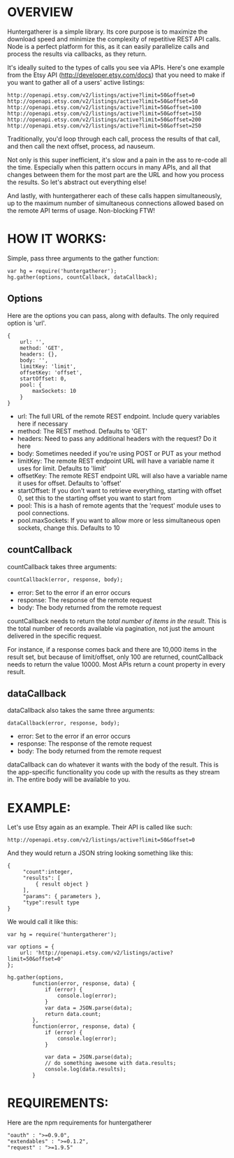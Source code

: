 OVERVIEW
=========
Huntergatherer is a simple library.  Its core purpose is to maximize the download speed and minimize the complexity of repetitive REST API calls.  Node is a perfect platform for this, as it can easily parallelize calls and process the results via callbacks, as they return.

It's ideally suited to the types of calls you see via APIs.  Here's one example from the Etsy API (http://developer.etsy.com/docs) that you need to make if you want to gather all of a users' active listings:

	http://openapi.etsy.com/v2/listings/active?limit=50&offset=0
	http://openapi.etsy.com/v2/listings/active?limit=50&offset=50
	http://openapi.etsy.com/v2/listings/active?limit=50&offset=100
	http://openapi.etsy.com/v2/listings/active?limit=50&offset=150
	http://openapi.etsy.com/v2/listings/active?limit=50&offset=200
	http://openapi.etsy.com/v2/listings/active?limit=50&offset=250

Traditionally, you'd loop through each call, process the results of that call, and then call the next offset, process, ad nauseum.

Not only is this super inefficient, it's slow and a pain in the ass to re-code all the time.  Especially when this pattern occurs in many APIs, and all that changes between them for the most part are the URL and how you process the results.  So let's abstract out everything else!

And lastly, with huntergatherer each of these calls happen simultaneously, up to the maximum number of simultaneous connections allowed based on the remote API terms of usage.  Non-blocking FTW!


HOW IT WORKS:
============
Simple, pass three arguments to the gather function:
	
	var hg = require('huntergatherer');
	hg.gather(options, countCallback, dataCallback);


Options
-------------------------------
Here are the options you can pass, along with defaults.  The only required option is 'url'.

	{
		url: '',
		method: 'GET',
		headers: {},
		body: '',
		limitKey: 'limit',
		offsetKey: 'offset',
		startOffset: 0,
		pool: {
			maxSockets: 10
		}
	}

* url:  The full URL of the remote REST endpoint.  Include query variables here if necessary
* method: The REST method.  Defaults to 'GET'
* headers: Need to pass any additional headers with the request?  Do it here
* body: Sometimes needed if you're using POST or PUT as your method
* limitKey: The remote REST endpoint URL will have a variable name it uses for limit.  Defaults to 'limit'
* offsetKey: The remote REST endpoint URL will also have a variable name it uses for offset.  Defaults to 'offset'
* startOffset: If you don't want to retrieve everything, starting with offset 0, set this to the starting offset you want to start from
* pool: This is a hash of remote agents that the 'request' module uses to pool connections.  
* pool.maxSockets: If you want to allow more or less simultaneous open sockets, change this.  Defaults to 10

countCallback
-------------------------------
countCallback takes three arguments:

	countCallback(error, response, body);
	
* error: Set to the error if an error occurs
* response: The response of the remote request
* body: The body returned from the remote request

countCallback needs to return the *total number of items in the result*.  This is the total number of records available via pagination, not just the amount delivered in the specific request.

For instance, if a response comes back and there are 10,000 items in the result set, but because of limit/offset, only 100 are returned, countCallback needs to return the value 10000.  Most APIs return a count property in every result.

dataCallback
-------------------------------
dataCallback also takes the same three arguments:

	dataCallback(error, response, body);
	
* error: Set to the error if an error occurs
* response: The response of the remote request
* body: The body returned from the remote request

dataCallback can do whatever it wants with the body of the result. This is the app-specific functionality you code up with the results as they stream in.  The entire body will be available to you.


EXAMPLE:
================
Let's use Etsy again as an example.  Their API is called like such:

	http://openapi.etsy.com/v2/listings/active?limit=50&offset=0
	
And they would return a JSON string looking something like this:
	
	{
	     "count":integer,
	     "results": [
	         { result object }
	     ],
	     "params": { parameters },
	     "type":result type
	}

We would call it like this:

	var hg = require('huntergatherer');

	var options = {
		url: 'http://openapi.etsy.com/v2/listings/active?limit=50&offset=0'
	};

	hg.gather(options, 
			function(error, response, data) {
				if (error) {
					console.log(error);
				}
				var data = JSON.parse(data);
				return data.count;
			},
			function(error, response, data) {
				if (error) {
					console.log(error);
				}
				
				var data = JSON.parse(data);
				// do something awesome with data.results;
				console.log(data.results);
			}


REQUIREMENTS:
=============
Here are the npm requirements for huntergatherer

	"oauth" : ">=0.9.0",
	"extendables" : ">=0.1.2",
	"request" : ">=1.9.5"